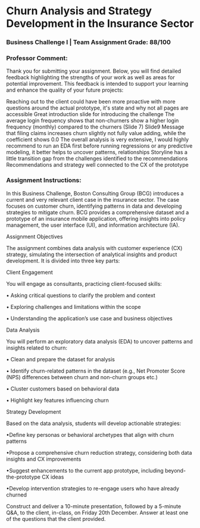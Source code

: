 # Churn Analysis and Strategy Development in the Insurance Sector
### Business Challenge I | Team Assignment Grade: 88/100
### Professor Comment:
Thank you for submitting your assignment. Below, you will find detailed feedback highlighting the strengths of your work as well as areas for potential improvement. This feedback is intended to support your learning and enhance the quality of your future projects:

Reaching out to the client could have been more proactive with more questions around the actual prototype, it's state and why not all pages are accessible
Great introduction slide for introducing the challenge
The average login frequency shows that non-churners show a higher login frequency (monthly) compared to the churners (Slide 7)
Slide9 Message that filing claims increases churn slightly not fully value adding, while the coefficient shows 0.0
The overall analysis is very extensive, I would highly recommend to run an EDA first before running regressions or any predictive modeling, it better helps to uncover patterns, relationships
Storyline has a little transition gap from the challenges identified to the recommendations
Recommendations and strategy well connected to the CX of the prototype

### Assignment Instructions:
In this Business Challenge, Boston Consulting Group (BCG) introduces a current and very relevant client case in the insurance sector. The case focuses on customer churn, identifying patterns in data and developing strategies to mitigate churn. BCG provides a comprehensive dataset and a prototype of an insurance mobile application, offering insights into policy management, the user interface (UI), and information architecture (IA).

Assignment Objectives

The assignment combines data analysis with customer experience (CX) strategy, simulating the intersection of analytical insights and product development. It is divided into three key parts:

 

Client Engagement

You will engage as consultants, practicing client-focused skills:

• Asking critical questions to clarify the problem and context

• Exploring challenges and limitations within the scope

• Understanding the application’s use case and business objectives

 

Data Analysis

You will perform an exploratory data analysis (EDA) to uncover patterns and insights related to churn:

• Clean and prepare the dataset for analysis

• Identify churn-related patterns in the dataset (e.g., Net Promoter Score (NPS) differences between churn and non-churn groups etc.)

• Cluster customers based on behavioral data

• Highlight key features influencing churn

 

Strategy Development

Based on the data analysis, students will develop actionable strategies:

•Define key personas or behavioral archetypes that align with churn patterns

•Propose a comprehensive churn reduction strategy, considering both data insights and CX improvements

•Suggest enhancements to the current app prototype, including beyond-the-prototype CX ideas

•Develop intervention strategies to re-engage users who have already churned

 

Construct and deliver a 10-minute presentation, followed by a 5-minute Q&A, to the client, in-class, on Friday 20th December. Answer at least one of the questions that the client provided. 
